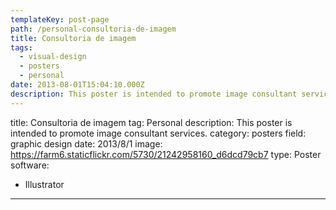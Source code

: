 ```yaml
---
templateKey: post-page
path: /personal-consultoria-de-imagem
title: Consultoria de imagem
tags:
  - visual-design
  - posters
  - personal
date: 2013-08-01T15:04:10.000Z
description: This poster is intended to promote image consultant services.
---
```


title: Consultoria de imagem
tag: Personal
description: This poster is intended to promote image consultant services.
category: posters
field: graphic design
date: 2013/8/1
image: https://farm6.staticflickr.com/5730/21242958160_d6dcd79cb7
type: Poster
software:
- Illustrator
---
